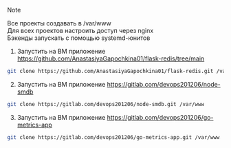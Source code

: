 > [!NOTE]  
> Все проекты создавать в /var/www \
> Для всех проектов настроить доступ через nginx \
> Бэкенды запускать с помощью systemd-юнитов

1) Запустить на ВМ приложение https://github.com/AnastasiyaGapochkina01/flask-redis/tree/main
```bash
git clone https://github.com/AnastasiyaGapochkina01/flask-redis.git /var/www
```
2) Запустить на ВМ приложение https://gitlab.com/devops201206/node-smdb
```bash
git clone https://gitlab.com/devops201206/node-smdb.git /var/www
```
3) Запустить на ВМ приложение https://gitlab.com/devops201206/go-metrics-app
```bash
git clone https://gitlab.com/devops201206/go-metrics-app.git /var/www
```
